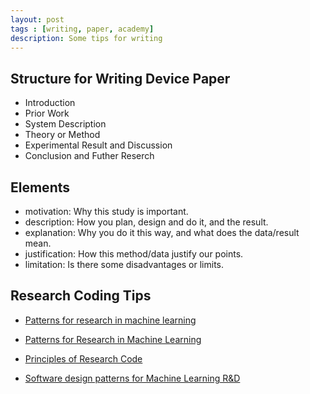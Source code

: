 ```yaml
---
layout: post
tags : [writing, paper, academy]
description: Some tips for writing
---
```


## Structure for Writing Device Paper
+ Introduction
+ Prior Work
+ System Description
+ Theory or Method
+ Experimental Result and Discussion
+ Conclusion and Futher Reserch

## Elements
+ motivation: Why this study is important.
+ description: How you plan, design and do it, and the result.
+ explanation: Why you do it this way, and what does the data/result mean.
+ justification: How this method/data justify our points.
+ limitation: Is there some disadvantages or limits.

## Research Coding Tips

+ [Patterns for research in machine learning](http://hunch.net/?p=2562)

+ [Patterns for Research in Machine Learning](http://arkitus.com/PRML/)

+ [Principles of Research Code](http://www.theexclusive.org/2012/08/principles-of-research-code.html)

+ [Software design patterns for Machine Learning R&D](http://news.ycombinator.com/item?id=4384317)
